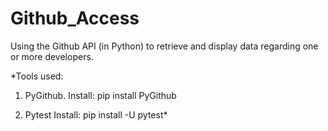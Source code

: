 # Github_Access

Using the Github API (in Python) to retrieve and display data regarding one or more developers.

*Tools used:
1. PyGithub.
   Install: pip install PyGithub

2. Pytest
   Install: pip install -U pytest*
